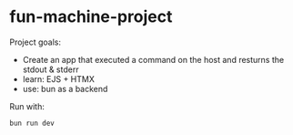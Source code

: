 # fun-machine-project

Project goals:
- Create an app that executed a command on the host and resturns the stdout & stderr
- learn: EJS + HTMX
- use: bun as a backend

Run with:
```
bun run dev
```

